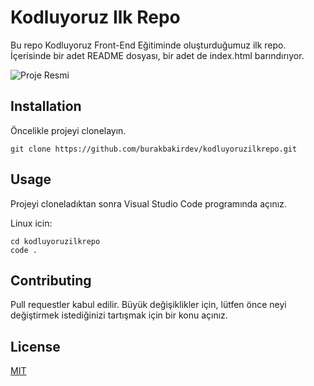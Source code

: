 # Kodluyoruz Ilk Repo
Bu repo Kodluyoruz Front-End Eğitiminde oluşturduğumuz ilk repo. İçerisinde bir adet README dosyası, bir adet de index.html barındırıyor.

![Proje Resmi](img/repo.png)

## Installation
Öncelikle projeyi clonelayın.

```
git clone https://github.com/burakbakirdev/kodluyoruzilkrepo.git
```

## Usage
Projeyi cloneladıktan sonra Visual Studio Code programında açınız.

Linux icin:

```
cd kodluyoruzilkrepo
code .
```

## Contributing
Pull requestler kabul edilir. Büyük değişiklikler için, lütfen önce neyi değiştirmek istediğinizi tartışmak için bir konu açınız.

## License
[MIT](https://choosealicense.com/licenses/mit/)